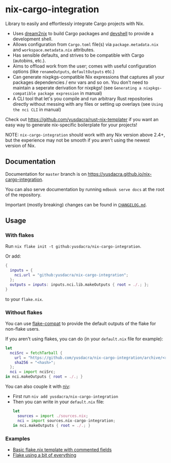 # nix-cargo-integration

Library to easily and effortlessly integrate Cargo projects with Nix.

- Uses [dream2nix] to build Cargo packages and [devshell] to provide a development shell.
- Allows configuration from `Cargo.toml` file(s) via `package.metadata.nix`
and `workspace.metadata.nix` attributes.
- Has sensible defaults, and strives to be compatible with Cargo (autobins, etc.).
- Aims to offload work from the user; comes with useful configuration options
(like `renameOutputs`, `defaultOutputs` etc.)
- Can generate nixpkgs-compatible Nix expressions that captures all your packages
dependencies / env vars and so on.
You don't need to maintain a seperate derivation for nixpkgs!
(see `Generating a nixpkgs-compatible package expression` in manual)
- A CLI tool that let's you compile and run arbitrary Rust repositories directly
without messing with any files or setting up overlays (see `Using the nci CLI` in manual)

Check out https://github.com/yusdacra/rust-nix-templater if you want an easy way
to generate nix-specific boilerplate for your projects!

NOTE: `nix-cargo-integration` should work with any Nix version above 2.4+, but
the experience may not be smooth if you aren't using the newest version of Nix.

## Documentation

Documentation for `master` branch is on https://yusdacra.github.io/nix-cargo-integration.

You can also serve documentation by running `mdbook serve docs` at the root of the repository.

Important (mostly breaking) changes can be found in [`CHANGELOG.md`](./CHANGELOG.md).

## Usage

### With flakes

Run `nix flake init -t github:yusdacra/nix-cargo-integration`.

Or add:
```nix
{
  inputs = {
    nci.url = "github:yusdacra/nix-cargo-integration";
  };
  outputs = inputs: inputs.nci.lib.makeOutputs { root = ./.; };
}
```
to your `flake.nix`.

### Without flakes

You can use [flake-compat] to provide the default outputs of the flake for non-flake users.

If you aren't using flakes, you can do (in your `default.nix` file for example):
```nix
let
  nciSrc = fetchTarball {
    url = "https://github.com/yusdacra/nix-cargo-integration/archive/<rev>.tar.gz";
    sha256 = "<hash>";
  };
  nci = import nciSrc;
in nci.makeOutputs { root = ./.; }
```

You can also couple it with [niv](https://github.com/nmattia/niv):
- First run `niv add yusdacra/nix-cargo-integration`
- Then you can write in your `default.nix` file:
    ```nix
    let
      sources = import ./sources.nix;
      nci = import sources.nix-cargo-integration;
    in nci.makeOutputs { root = ./.; }
    ```

### Examples

- [Basic flake.nix template with commented fields](./docs/example_flake.nix)
- [Flake using a bit of everything](https://github.com/helix-editor/helix/blob/master/flake.nix)

[devshell]: https://github.com/numtide/devshell "devshell"
[flake-compat]: https://github.com/edolstra/flake-compat "flake-compat"
[dream2nix]: https://github.com/nix-community/dream2nix "dream2nix"